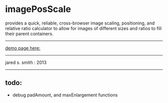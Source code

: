imagePosScale
====================

provides a quick, reliable, cross-browser image scaling, positioning, and relative ratio calculator to allow for images of different sizes and ratios to fill their parent containers.

---------

[demo page here:](http://jaredsmyth.github.io/imagePosScale/)

---------

jared s. smith : 2013

---------


todo:
-----

- debug padAmount, and maxEnlargement functions
